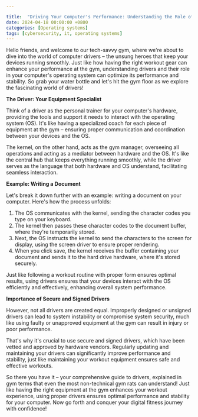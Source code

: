 ```yaml
---

title:  "Driving Your Computer's Performance: Understanding the Role of Drivers in Gym Terms"
date: 2024-04-18 00:00:00 +0800 
categories: [Operating systems] 
tags: [cybersecurity, it, operating systems] 
---
```


Hello friends, and welcome to our tech-savvy gym, where we're about to dive into the world of computer drivers – the unsung heroes that keep your devices running smoothly. Just like how having the right workout gear can enhance your performance at the gym, understanding drivers and their role in your computer's operating system can optimize its performance and stability. So grab your water bottle and let's hit the gym floor as we explore the fascinating world of drivers!

**The Driver: Your Equipment Specialist**

Think of a driver as the personal trainer for your computer's hardware, providing the tools and support it needs to interact with the operating system (OS). It's like having a specialized coach for each piece of equipment at the gym – ensuring proper communication and coordination between your devices and the OS.

The kernel, on the other hand, acts as the gym manager, overseeing all operations and acting as a mediator between hardware and the OS. It's like the central hub that keeps everything running smoothly, while the driver serves as the language that both hardware and OS understand, facilitating seamless interaction.

**Example: Writing a Document**

Let's break it down further with an example: writing a document on your computer. Here's how the process unfolds:

1. The OS communicates with the kernel, sending the character codes you type on your keyboard.
2. The kernel then passes these character codes to the document buffer, where they're temporarily stored.
3. Next, the OS instructs the kernel to send the characters to the screen for display, using the screen driver to ensure proper rendering.
4. When you click save, the kernel receives the buffer containing your document and sends it to the hard drive hardware, where it's stored securely.

Just like following a workout routine with proper form ensures optimal results, using drivers ensures that your devices interact with the OS efficiently and effectively, enhancing overall system performance.

**Importance of Secure and Signed Drivers**

However, not all drivers are created equal. Improperly designed or unsigned drivers can lead to system instability or compromise system security, much like using faulty or unapproved equipment at the gym can result in injury or poor performance.

That's why it's crucial to use secure and signed drivers, which have been vetted and approved by hardware vendors. Regularly updating and maintaining your drivers can significantly improve performance and stability, just like maintaining your workout equipment ensures safe and effective workouts.

So there you have it – your comprehensive guide to drivers, explained in gym terms that even the most non-technical gym rats can understand! Just like having the right equipment at the gym enhances your workout experience, using proper drivers ensures optimal performance and stability for your computer. Now go forth and conquer your digital fitness journey with confidence!
